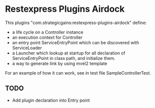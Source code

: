 Restexpress Plugins Airdock
===========================

This plugins "com.strategicgains:restexpress-plugins-airdock" define:

* a life cycle on a Controller instance
* an execution context for Controller
* an entry point ServiceEntryPoint which can be discovered with ServiceLoader
* a Launcher which lookup at startup for all declaration of ServiceEntryPoint in class path, and initialize them.
* a way to generate link by using mvel2 template

For an example of how it can work, see in test file SampleControllerTest.


TODO
----

* Add plugin declaration into Entry point
		
